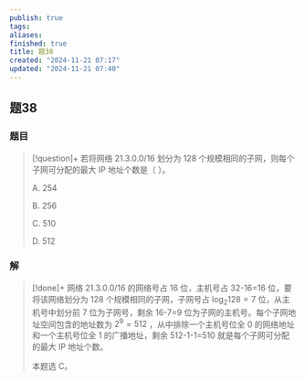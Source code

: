 ```yaml
---
publish: true
tags: 
aliases: 
finished: true
title: 题38
created: "2024-11-21 07:17"
updated: "2024-11-21 07:40"
---
```

## 题38
### 题目
> [!question]+
> 若将网络 21.3.0.0/16 划分为 128 个规模相同的子网，则每个子网可分配的最大 IP 地址个数是（ ）。
> 
> A. 254
> 
> B. 256
> 
> C. 510
> 
> D. 512
### 解
> [!done]+
> 网络 21.3.0.0/16 的网络号占 16 位，主机号占 32-16=16 位，要将该网络划分为 128 个规模相同的子网，子网号占 $\log_2 128 = 7$ 位，从主机号中划分前 7 位为子网号，剩余 16-7=9 位为子网的主机号。每个子网地址空间包含的地址数为 $2^9 = 512$ ，从中排除一个主机号位全 0 的网络地址和一个主机号位全 1 的广播地址，剩余 512-1-1=510 就是每个子网可分配的最大 IP 地址个数。
> 
> 本题选 C。